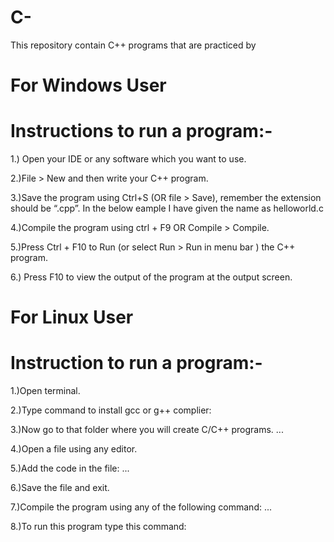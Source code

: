 # C-
This repository contain C++ programs that are practiced by 

# For Windows User
# Instructions to run a program:-

1.) Open your IDE or any software which you want to use.

2.)File > New  and then write your C++ program.

3.)Save the program using Ctrl+S (OR file > Save), remember the extension should be “.cpp”. In the below eample I have given the name as helloworld.c

4.)Compile the program using ctrl + F9 OR Compile > Compile.

5.)Press Ctrl + F10 to Run (or select Run > Run in menu bar ) the  C++ program.

6.) Press F10 to view the output of the program at the output screen.

# For Linux User
# Instruction to run a program:-

1.)Open terminal.

2.)Type command to install gcc or g++ complier:

3.)Now go to that folder where you will create C/C++ programs. ...

4.)Open a file using any editor.

5.)Add the code in the file: ...

6.)Save the file and exit.

7.)Compile the program using any of the following command: ...

8.)To run this program type this command:
